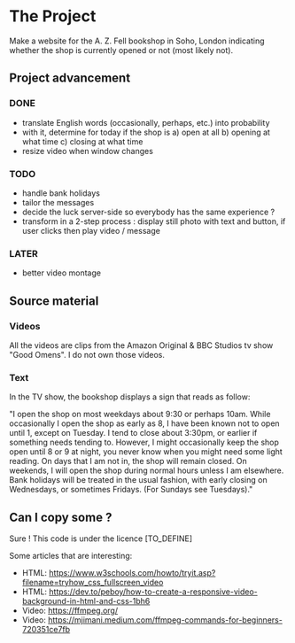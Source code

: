 # The Project

Make a website for the A. Z. Fell bookshop in Soho, London indicating whether the shop is currently opened or not (most likely not).

## Project advancement

### DONE

- translate English words (occasionally, perhaps, etc.) into probability
- with it, determine for today if the shop is a) open at all b) opening at what time c) closing at what time
- resize video when window changes

### TODO

- handle bank holidays
- tailor the messages
- decide the luck server-side so everybody has the same experience ?
- transform in a 2-step process : display still photo with text and button, if user clicks then play video / message

### LATER

- better video montage

## Source material

### Videos

All the videos are clips from the Amazon Original & BBC Studios tv show "Good Omens". I do not own those videos.

### Text

In the TV show, the bookshop displays a sign that reads as follow:

"I open the shop on most weekdays about 9:30 or perhaps 10am.
While occasionally I open the shop as early as 8, I have been known not to open until 1, except on Tuesday.
I tend to close about 3:30pm, or earlier if something needs tending to.
However, I might occasionally keep the shop open until 8 or 9 at night, you never know when you might need some light reading.
On days that I am not in, the shop will remain closed.
On weekends, I will open the shop during normal hours unless I am elsewhere.
Bank holidays will be treated in the usual fashion, with early closing on Wednesdays, or sometimes Fridays.
(For Sundays see Tuesdays)."

## Can I copy some ?

Sure ! This code is under the licence [TO_DEFINE]

Some articles that are interesting:

- HTML: https://www.w3schools.com/howto/tryit.asp?filename=tryhow_css_fullscreen_video
- HTML: https://dev.to/peboy/how-to-create-a-responsive-video-background-in-html-and-css-1bh6
- Video: https://ffmpeg.org/
- Video: https://mjimani.medium.com/ffmpeg-commands-for-beginners-720351ce7fb
